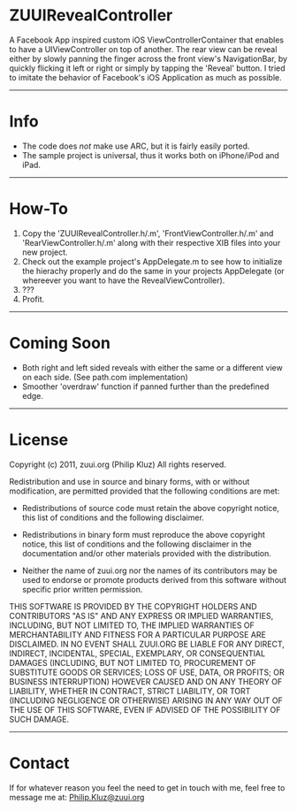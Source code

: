 ZUUIRevealController
=======

A Facebook App inspired custom iOS ViewControllerContainer that enables to have a UIViewController on top of another. The rear view can be reveal either by slowly panning the finger across the front view's NavigationBar, by quickly flicking it left or right or simply by tapping the 'Reveal' button. I tried to imitate the behavior of Facebook's iOS Application as much as possible.

---------------------------------------

Info
=======

- The code does _not_ make use ARC, but it is fairly easily ported.
- The sample project is universal, thus it works both on iPhone/iPod and iPad.

---------------------------------------

How-To
=======

1. Copy the 'ZUUIRevealController.h/.m', 'FrontViewController.h/.m' and 'RearViewController.h/.m' along with their respective XIB files into your new project.
2. Check out the example project's AppDelegate.m to see how to initialize the hierachy properly and do the same in your projects AppDelegate (or whereever you want to have the RevealViewController).
3. ???
4. Profit.

---------------------------------------

Coming Soon
=======

- Both right and left sided reveals with either the same or a different view on each side. (See path.com implementation)
- Smoother 'overdraw' function if panned further than the predefined edge.

---------------------------------------

License
=======
Copyright (c) 2011, zuui.org (Philip Kluz)
All rights reserved.

Redistribution and use in source and binary forms, with or without modification, are permitted provided that the following conditions are met:
 
* Redistributions of source code must retain the above copyright notice, this list of conditions and the following disclaimer.
 
* Redistributions in binary form must reproduce the above copyright notice, this list of conditions and the following disclaimer in the documentation and/or other materials provided with the distribution.

* Neither the name of zuui.org nor the names of its contributors may be used to endorse or promote products derived from this software without specific prior written permission.

THIS SOFTWARE IS PROVIDED BY THE COPYRIGHT HOLDERS AND CONTRIBUTORS "AS IS" AND ANY EXPRESS OR IMPLIED WARRANTIES, INCLUDING, BUT NOT LIMITED TO, THE IMPLIED WARRANTIES OF MERCHANTABILITY AND FITNESS FOR A PARTICULAR PURPOSE ARE DISCLAIMED. IN NO EVENT SHALL ZUUI.ORG BE LIABLE FOR ANY DIRECT, INDIRECT, INCIDENTAL, SPECIAL, EXEMPLARY, OR CONSEQUENTIAL DAMAGES (INCLUDING, BUT NOT LIMITED TO, PROCUREMENT OF SUBSTITUTE GOODS OR SERVICES; LOSS OF USE, DATA, OR PROFITS; OR BUSINESS INTERRUPTION) HOWEVER CAUSED AND ON ANY THEORY OF LIABILITY, WHETHER IN CONTRACT, STRICT LIABILITY, OR TORT (INCLUDING NEGLIGENCE OR OTHERWISE) ARISING IN ANY WAY OUT OF THE USE OF THIS SOFTWARE, EVEN IF ADVISED OF THE POSSIBILITY OF SUCH DAMAGE.

---------------------------------------

Contact
=======

If for whatever reason you feel the need to get in touch with me, feel free to message me at: Philip.Kluz@zuui.org
